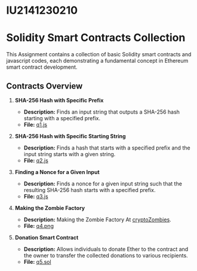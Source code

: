 # IU2141230210
# Solidity Smart Contracts Collection

This Assignment contains a collection of basic Solidity smart contracts and javascript codes, each demonstrating a fundamental concept in Ethereum smart contract development.

## Contracts Overview

1. **SHA-256 Hash with Specific Prefix**
   - **Description:** Finds an input string that outputs a SHA-256 hash starting with a specified prefix.
   - **File:** [q1.js](q1.js)

2. **SHA-256 Hash with Specific Starting String**
   - **Description:** Finds a hash that starts with a specified prefix and the input string starts with a given string.
   - **File:** [q2.js](q2.js)

3. **Finding a Nonce for a Given Input**
   - **Description:** Finds a nonce for a given input string such that the resulting SHA-256 hash starts with a specified prefix.
   - **File:** [q3.js](q3.js)
  
4. **Making the Zombie Factory**
   - **Description:** Making the Zombie Factory At [cryptoZombies](https://cryptozombies.io).
   - **File:** [q4.png](q4.png)

5. **Donation Smart Contract**
   - **Description:** Allows individuals to donate Ether to the contract and the owner to transfer the collected donations to various recipients.
   - **File:** [q5.sol](q5.sol)

